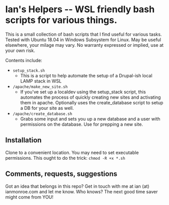 # Ian's Helpers -- WSL friendly bash scripts for various things.

This is a small collection of bash scripts that I find useful for various tasks.  Tested with Ubuntu 18.04 in Windows Subsystem for Linux.  May be useful elsewhere, your milage may vary.  No warranty expressed or implied, use at your own risk.


Contents include:

- `setup_stack.sh`
  - This is a script to help automate the setup of a Drupal-ish local LAMP stack in WSL
- `/apache/make_new_site.sh`
  - If you've set up a localdev using the setup_stack script, this automates the process of quickly creating new sites and activating them in apache.  Optionally uses the create_database script to setup a DB for your site as well.
- `/apache/create_database.sh`
  - Grabs some input and sets you up a new database and a user with permissions on the database.  Use for prepping a new site.


## Installation

Clone to a convenient location.  You may need to set executable permissions.  This ought to do the trick:
`chmod -R +x *.sh`

## Comments, requests, suggestions

Got an idea that belongs in this repo?  Get in touch with me at ian (at) ianmonroe.com and let me know.  Who knows?  The next good time saver might come from YOU!

